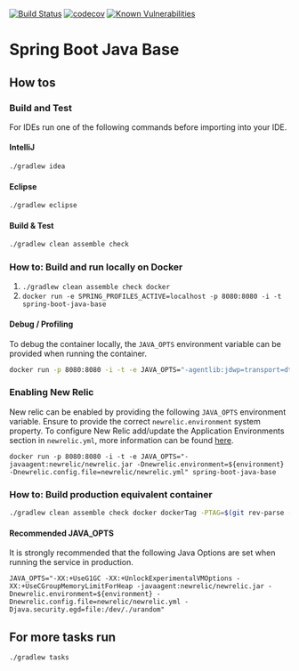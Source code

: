 [![Build Status](https://travis-ci.com/bnc-projects/spring-boot-java-base.svg?branch=master)](https://travis-ci.com/bnc-projects/spring-boot-java-base)
[![codecov](https://codecov.io/gh/bnc-projects/spring-boot-java-base/branch/master/graph/badge.svg)](https://codecov.io/gh/bnc-projects/spring-boot-java-base)
[![Known Vulnerabilities](https://snyk.io/test/github/bnc-projects/spring-boot-java-base/badge.svg)](https://snyk.io/test/github/bnc-projects/spring-boot-java-base)
# Spring Boot Java Base

## How tos

### Build and Test
For IDEs run one of the following commands before importing into your IDE.

#### IntelliJ
```bash
./gradlew idea
```

#### Eclipse
```bash
./gradlew eclipse
```

#### Build & Test
```bash
./gradlew clean assemble check
```

### How to: Build and run locally on Docker
1. `./gradlew clean assemble check docker`
2. `docker run -e SPRING_PROFILES_ACTIVE=localhost -p 8080:8080 -i -t spring-boot-java-base`

#### Debug / Profiling
To debug the container locally, the `JAVA_OPTS` environment variable can be provided when running the container.
```bash
docker run -p 8080:8080 -i -t -e JAVA_OPTS="-agentlib:jdwp=transport=dt_socket,server=y,suspend=n,address=5005" spring-boot-java-base
```

### Enabling New Relic
New relic can be enabled by providing the following `JAVA_OPTS` environment variable. Ensure to provide the correct `newrelic.environment` system property. To configure New Relic add/update the Application Environments section in `newrelic.yml`, more information can be found [here](https://docs.newrelic.com/docs/agents/java-agent/configuration/java-agent-configuration-config-file). 
```base
docker run -p 8080:8080 -i -t -e JAVA_OPTS="-javaagent:newrelic/newrelic.jar -Dnewrelic.environment=${environment} -Dnewrelic.config.file=newrelic/newrelic.yml" spring-boot-java-base
```

### How to: Build production equivalent container
```bash
./gradlew clean assemble check docker dockerTag -PTAG=$(git rev-parse --verify HEAD --short) -PREPOSITORY_URI=${DOCKER_REPO}${IMAGE_NAME}
```

#### Recommended JAVA_OPTS
It is strongly recommended that the following Java Options are set when running the service in production.
```base
JAVA_OPTS="-XX:+UseG1GC -XX:+UnlockExperimentalVMOptions -XX:+UseCGroupMemoryLimitForHeap -javaagent:newrelic/newrelic.jar -Dnewrelic.environment=${environment} -Dnewrelic.config.file=newrelic/newrelic.yml -Djava.security.egd=file:/dev/./urandom"
```

## For more tasks run
```bash
./gradlew tasks
```
